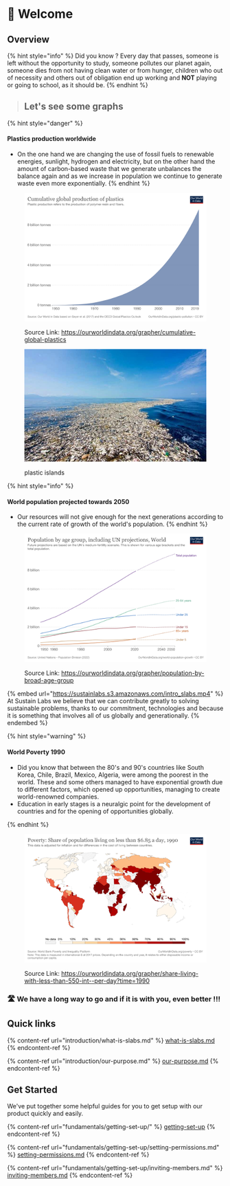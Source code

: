 # 👋 Welcome

## Overview

{% hint style="info" %}
Did you know ? Every day that passes, someone is left without the opportunity to study, someone pollutes our planet again, someone dies from not having clean water or from hunger, children who out of necessity and others out of obligation end up working and **NOT** playing or going to school, as it should be.
{% endhint %}

> ## Let's see some graphs

{% hint style="danger" %}
#### &#x20;Plastics production worldwide

* On the one hand we are changing the use of fossil fuels to renewable energies, sunlight, hydrogen and electricity, but on the other hand the amount of carbon-based waste that we generate unbalances the balance again and as we increase in population we continue to generate waste even more exponentially.
{% endhint %}

<figure><img src=".gitbook/assets/cumulative-global-plastics.png" alt=""><figcaption><p>Source Link: <a href="https://ourworldindata.org/grapher/cumulative-global-plastics">https://ourworldindata.org/grapher/cumulative-global-plastics</a></p></figcaption></figure>

<figure><img src=".gitbook/assets/GreatPacificGarbagePatch.jpg" alt=""><figcaption><p>plastic islands</p></figcaption></figure>

{% hint style="info" %}
#### World population projected towards 2050

* Our resources will not give enough for the next generations according to the current rate of growth of the world's population.
{% endhint %}

<figure><img src=".gitbook/assets/historic-and-un-pop-projections-by-age.png" alt=""><figcaption><p>Source Link: <a href="https://ourworldindata.org/grapher/population-by-broad-age-group">https://ourworldindata.org/grapher/population-by-broad-age-group</a></p></figcaption></figure>

{% embed url="https://sustainlabs.s3.amazonaws.com/intro_slabs.mp4" %}
At Sustain Labs we believe that we can contribute greatly to solving sustainable problems, thanks to our commitment, technologies and because it is something that involves all of us globally and generationally.
{% endembed %}

{% hint style="warning" %}
#### World Poverty 1990

* Did you know that between the 80's and 90's countries like South Korea, Chile, Brazil, Mexico, Algeria, were among the poorest in the world. These and some others managed to have exponential growth due to different factors, which opened up opportunities, managing to create world-renowned companies.
* Education in early stages is a neuralgic point for the development of countries and for the opening of opportunities globally.


{% endhint %}

<figure><img src=".gitbook/assets/share-living-with-less-than-550-int--per-day.png" alt=""><figcaption><p>Source Link: <a href="https://ourworldindata.org/grapher/share-living-with-less-than-550-int--per-day?time=1990">https://ourworldindata.org/grapher/share-living-with-less-than-550-int--per-day?time=1990</a></p></figcaption></figure>

### :motorway: We have a long way to go and if it is with you, even better !!!

## Quick links

{% content-ref url="introduction/what-is-slabs.md" %}
[what-is-slabs.md](introduction/what-is-slabs.md)
{% endcontent-ref %}

{% content-ref url="introduction/our-purpose.md" %}
[our-purpose.md](introduction/our-purpose.md)
{% endcontent-ref %}

## Get Started

We've put together some helpful guides for you to get setup with our product quickly and easily.

{% content-ref url="fundamentals/getting-set-up/" %}
[getting-set-up](fundamentals/getting-set-up/)
{% endcontent-ref %}

{% content-ref url="fundamentals/getting-set-up/setting-permissions.md" %}
[setting-permissions.md](fundamentals/getting-set-up/setting-permissions.md)
{% endcontent-ref %}

{% content-ref url="fundamentals/getting-set-up/inviting-members.md" %}
[inviting-members.md](fundamentals/getting-set-up/inviting-members.md)
{% endcontent-ref %}
